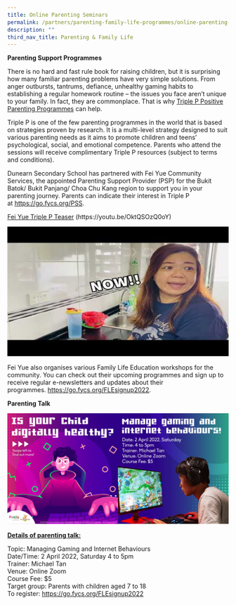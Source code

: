 ```yaml
---
title: Online Parenting Seminars
permalink: /partners/parenting-family-life-programmes/online-parenting-seminars/
description: ""
third_nav_title: Parenting & Family Life
---
```

<p><strong>Parenting Support Programmes</strong>
<p>There is no hard and fast rule book for raising children, but it is surprising how many familiar parenting problems have very simple solutions. From anger outbursts, tantrums, defiance, unhealthy gaming habits to establishing a regular homework routine &ndash; the issues you face aren&rsquo;t unique to your family. In fact, they are commonplace. That is why&nbsp;<a href="https://www.triplep-parenting.net/global/triple-p/">Triple P Positive Parenting Programmes</a>&nbsp;can help.</p>
<p>Triple P&nbsp;is one of the few parenting programmes in the world that is based on strategies proven by research. It is a multi-level strategy designed to suit various parenting needs as it aims to promote children and teens&rsquo; psychological, social, and emotional competence. Parents who attend the sessions will receive complimentary&nbsp;Triple P&nbsp;resources (subject to terms and conditions).</p>
<p>Dunearn Secondary School has partnered with Fei Yue Community Services, the appointed Parenting Support Provider (PSP) for the Bukit Batok/ Bukit Panjang/ Choa Chu Kang region to support you in your parenting journey.&nbsp;Parents can indicate their interest in Triple P at&nbsp;<a href="https://go.fycs.org/PSS">https://go.fycs.org/PSS</a>.</p>
<p><a href="https://youtu.be/OktQSOzQ0oY">Fei Yue Triple P Teaser</a>&nbsp;(https://youtu.be/OktQSOzQ0oY)</p>
<img src="/images/opp1.png">
<p>Fei Yue also organises various Family Life Education workshops for the community. You can check out their upcoming programmes and sign up to receive regular e-newsletters and updates about their programmes.&nbsp;<a href="https://go.fycs.org/FLEsignup2022">https://go.fycs.org/FLEsignup2022</a>.</p>
<p><strong>Parenting Talk</strong></p>
<img src="/images/opp2.png">
<p><strong><u>Details of parenting talk:</u></strong></p>
<p>Topic:&nbsp;Managing Gaming and Internet Behaviours<br />Date/Time: 2 April 2022, Saturday 4 to 5pm<br />Trainer: Michael Tan<br />Venue: Online Zoom<br />Course Fee: $5<br />Target group: Parents with children aged 7 to 18<br />To register:&nbsp;<a href="https://go.fycs.org/FLEsignup2022" target="_blank" rel="noopener">https://go.fycs.org/FLEsignup2022</a></p>